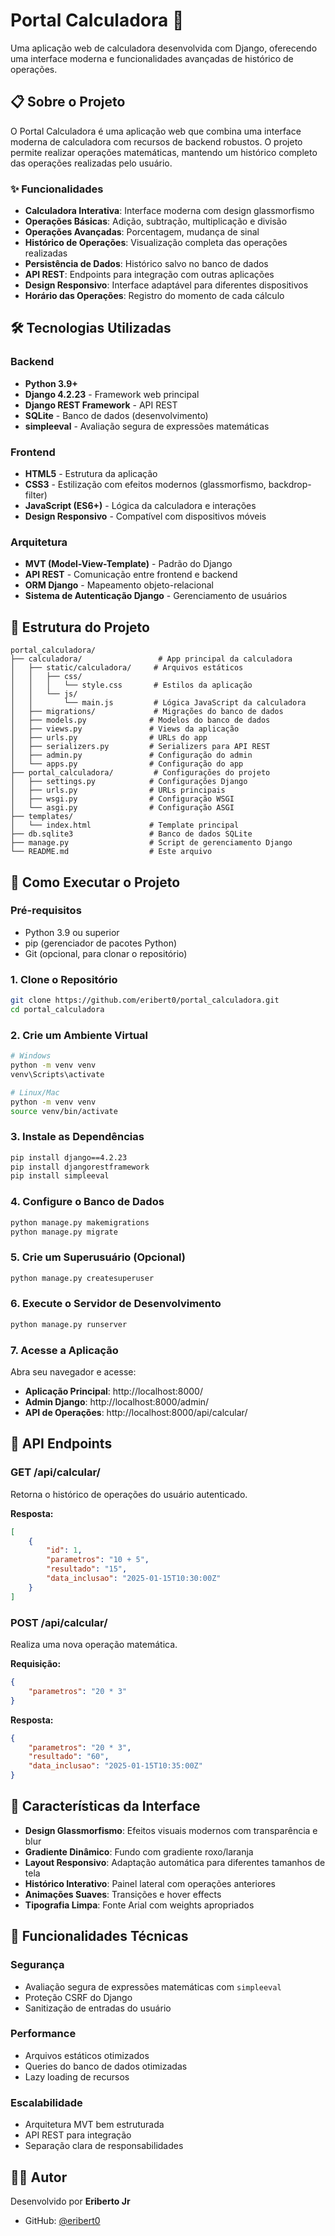 # Portal Calculadora 🧮

Uma aplicação web de calculadora desenvolvida com Django, oferecendo uma interface moderna e funcionalidades avançadas de histórico de operações.

## 📋 Sobre o Projeto

O Portal Calculadora é uma aplicação web que combina uma interface moderna de calculadora com recursos de backend robustos. O projeto permite realizar operações matemáticas, mantendo um histórico completo das operações realizadas pelo usuário.

### ✨ Funcionalidades

- **Calculadora Interativa**: Interface moderna com design glassmorfismo
- **Operações Básicas**: Adição, subtração, multiplicação e divisão
- **Operações Avançadas**: Porcentagem, mudança de sinal
- **Histórico de Operações**: Visualização completa das operações realizadas
- **Persistência de Dados**: Histórico salvo no banco de dados
- **API REST**: Endpoints para integração com outras aplicações
- **Design Responsivo**: Interface adaptável para diferentes dispositivos
- **Horário das Operações**: Registro do momento de cada cálculo

## 🛠️ Tecnologias Utilizadas

### Backend
- **Python 3.9+**
- **Django 4.2.23** - Framework web principal
- **Django REST Framework** - API REST
- **SQLite** - Banco de dados (desenvolvimento)
- **simpleeval** - Avaliação segura de expressões matemáticas

### Frontend
- **HTML5** - Estrutura da aplicação
- **CSS3** - Estilização com efeitos modernos (glassmorfismo, backdrop-filter)
- **JavaScript (ES6+)** - Lógica da calculadora e interações
- **Design Responsivo** - Compatível com dispositivos móveis

### Arquitetura
- **MVT (Model-View-Template)** - Padrão do Django
- **API REST** - Comunicação entre frontend e backend
- **ORM Django** - Mapeamento objeto-relacional
- **Sistema de Autenticação Django** - Gerenciamento de usuários

## 📁 Estrutura do Projeto

```
portal_calculadora/
├── calculadora/                 # App principal da calculadora
│   ├── static/calculadora/     # Arquivos estáticos
│   │   ├── css/
│   │   │   └── style.css       # Estilos da aplicação
│   │   └── js/
│   │       └── main.js         # Lógica JavaScript da calculadora
│   ├── migrations/             # Migrações do banco de dados
│   ├── models.py              # Modelos do banco de dados
│   ├── views.py               # Views da aplicação
│   ├── urls.py                # URLs do app
│   ├── serializers.py         # Serializers para API REST
│   ├── admin.py               # Configuração do admin
│   └── apps.py                # Configuração do app
├── portal_calculadora/         # Configurações do projeto
│   ├── settings.py            # Configurações Django
│   ├── urls.py                # URLs principais
│   ├── wsgi.py                # Configuração WSGI
│   └── asgi.py                # Configuração ASGI
├── templates/
│   └── index.html             # Template principal
├── db.sqlite3                 # Banco de dados SQLite
├── manage.py                  # Script de gerenciamento Django
└── README.md                  # Este arquivo
```

## 🚀 Como Executar o Projeto

### Pré-requisitos

- Python 3.9 ou superior
- pip (gerenciador de pacotes Python)
- Git (opcional, para clonar o repositório)

### 1. Clone o Repositório

```bash
git clone https://github.com/eribert0/portal_calculadora.git
cd portal_calculadora
```

### 2. Crie um Ambiente Virtual

```bash
# Windows
python -m venv venv
venv\Scripts\activate

# Linux/Mac
python -m venv venv
source venv/bin/activate
```

### 3. Instale as Dependências

```bash
pip install django==4.2.23
pip install djangorestframework
pip install simpleeval
```

### 4. Configure o Banco de Dados

```bash
python manage.py makemigrations
python manage.py migrate
```

### 5. Crie um Superusuário (Opcional)

```bash
python manage.py createsuperuser
```

### 6. Execute o Servidor de Desenvolvimento

```bash
python manage.py runserver
```

### 7. Acesse a Aplicação

Abra seu navegador e acesse:
- **Aplicação Principal**: http://localhost:8000/
- **Admin Django**: http://localhost:8000/admin/
- **API de Operações**: http://localhost:8000/api/calcular/

## 📡 API Endpoints

### GET /api/calcular/
Retorna o histórico de operações do usuário autenticado.

**Resposta:**
```json
[
    {
        "id": 1,
        "parametros": "10 + 5",
        "resultado": "15",
        "data_inclusao": "2025-01-15T10:30:00Z"
    }
]
```

### POST /api/calcular/
Realiza uma nova operação matemática.

**Requisição:**
```json
{
    "parametros": "20 * 3"
}
```

**Resposta:**
```json
{
    "parametros": "20 * 3",
    "resultado": "60",
    "data_inclusao": "2025-01-15T10:35:00Z"
}
```

## 🎨 Características da Interface

- **Design Glassmorfismo**: Efeitos visuais modernos com transparência e blur
- **Gradiente Dinâmico**: Fundo com gradiente roxo/laranja
- **Layout Responsivo**: Adaptação automática para diferentes tamanhos de tela
- **Histórico Interativo**: Painel lateral com operações anteriores
- **Animações Suaves**: Transições e hover effects
- **Tipografia Limpa**: Fonte Arial com weights apropriados

## 🧪 Funcionalidades Técnicas

### Segurança
- Avaliação segura de expressões matemáticas com `simpleeval`
- Proteção CSRF do Django
- Sanitização de entradas do usuário

### Performance
- Arquivos estáticos otimizados
- Queries do banco de dados otimizadas
- Lazy loading de recursos

### Escalabilidade
- Arquitetura MVT bem estruturada
- API REST para integração
- Separação clara de responsabilidades

## 👨‍💻 Autor

Desenvolvido por **Eriberto Jr**

- GitHub: [@eribert0](https://github.com/eribert0)
